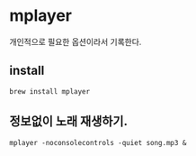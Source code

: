 # mplayer
개인적으로 필요한 옵션이라서 기록한다.

## install
`brew install mplayer`

## 정보없이 노래 재생하기.
```
mplayer -noconsolecontrols -quiet song.mp3 &
```
